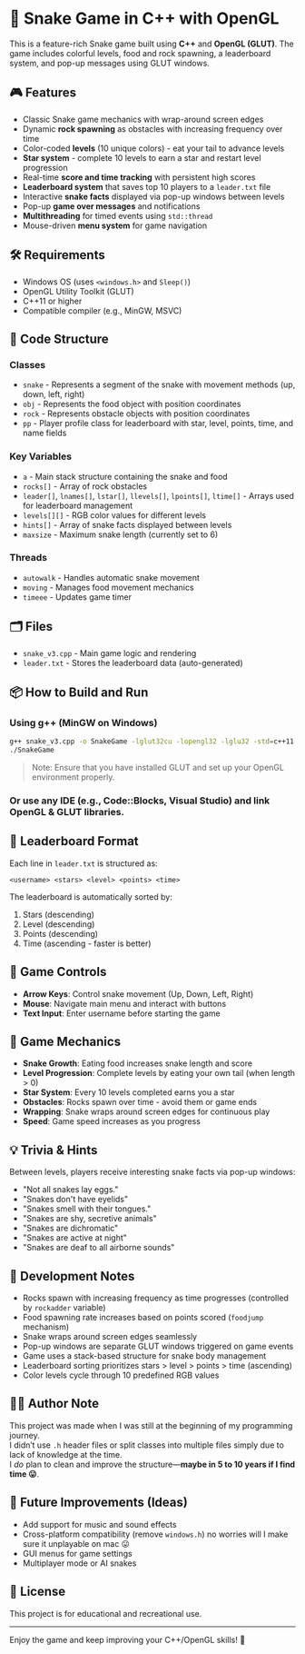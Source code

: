 # 🐍 Snake Game in C++ with OpenGL

This is a feature-rich Snake game built using **C++** and **OpenGL (GLUT)**. The game includes colorful levels, food and rock spawning, a leaderboard system, and pop-up messages using GLUT windows.

## 🎮 Features

- Classic Snake game mechanics with wrap-around screen edges
- Dynamic **rock spawning** as obstacles with increasing frequency over time
- Color-coded **levels** (10 unique colors) - eat your tail to advance levels
- **Star system** - complete 10 levels to earn a star and restart level progression
- Real-time **score and time tracking** with persistent high scores
- **Leaderboard system** that saves top 10 players to a `leader.txt` file
- Interactive **snake facts** displayed via pop-up windows between levels
- Pop-up **game over messages** and notifications
- **Multithreading** for timed events using `std::thread`
- Mouse-driven **menu system** for game navigation

## 🛠️ Requirements

- Windows OS (uses `<windows.h>` and `Sleep()`)
- OpenGL Utility Toolkit (GLUT)
- C++11 or higher
- Compatible compiler (e.g., MinGW, MSVC)

## 🧱 Code Structure

### Classes

- `snake` - Represents a segment of the snake with movement methods (up, down, left, right)
- `obj` - Represents the food object with position coordinates
- `rock` - Represents obstacle objects with position coordinates
- `pp` - Player profile class for leaderboard with star, level, points, time, and name fields

### Key Variables

- `a` - Main stack structure containing the snake and food
- `rocks[]` - Array of rock obstacles
- `leader[]`, `lnames[]`, `lstar[]`, `llevels[]`, `lpoints[]`, `ltime[]` - Arrays used for leaderboard management
- `levels[][]` - RGB color values for different levels
- `hints[]` - Array of snake facts displayed between levels
- `maxsize` - Maximum snake length (currently set to 6)

### Threads

- `autowalk` - Handles automatic snake movement
- `moving` - Manages food movement mechanics
- `timeee` - Updates game timer

## 🗂️ Files

- `snake_v3.cpp` - Main game logic and rendering
- `leader.txt` - Stores the leaderboard data (auto-generated)

## 📦 How to Build and Run

### Using g++ (MinGW on Windows)

```bash
g++ snake_v3.cpp -o SnakeGame -lglut32cu -lopengl32 -lglu32 -std=c++11
./SnakeGame
```

> Note: Ensure that you have installed GLUT and set up your OpenGL environment properly.

### Or use any IDE (e.g., Code::Blocks, Visual Studio) and link OpenGL & GLUT libraries.

## 📝 Leaderboard Format

Each line in `leader.txt` is structured as:

```
<username> <stars> <level> <points> <time>
```

The leaderboard is automatically sorted by:

1. Stars (descending)
2. Level (descending)
3. Points (descending)
4. Time (ascending - faster is better)

## 🎯 Game Controls

- **Arrow Keys**: Control snake movement (Up, Down, Left, Right)
- **Mouse**: Navigate main menu and interact with buttons
- **Text Input**: Enter username before starting the game

## 🎲 Game Mechanics

- **Snake Growth**: Eating food increases snake length and score
- **Level Progression**: Complete levels by eating your own tail (when length > 0)
- **Star System**: Every 10 levels completed earns you a star
- **Obstacles**: Rocks spawn over time - avoid them or game ends
- **Wrapping**: Snake wraps around screen edges for continuous play
- **Speed**: Game speed increases as you progress

## 💡 Trivia & Hints

Between levels, players receive interesting snake facts via pop-up windows:

- "Not all snakes lay eggs."
- "Snakes don't have eyelids"
- "Snakes smell with their tongues."
- "Snakes are shy, secretive animals"
- "Snakes are dichromatic"
- "Snakes are active at night"
- "Snakes are deaf to all airborne sounds"

## 🧪 Development Notes

- Rocks spawn with increasing frequency as time progresses (controlled by `rockadder` variable)
- Food spawning rate increases based on points scored (`foodjump` mechanism)
- Snake wraps around screen edges seamlessly
- Pop-up windows are separate GLUT windows triggered on game events
- Game uses a stack-based structure for snake body management
- Leaderboard sorting prioritizes stars > level > points > time (ascending)
- Color levels cycle through 10 predefined RGB values

## 🧑‍💻 Author Note

This project was made when I was still at the beginning of my programming journey.  
I didn’t use `.h` header files or split classes into multiple files simply due to lack of knowledge at the time.  
I _do_ plan to clean and improve the structure—**maybe in 5 to 10 years if I find time 😛**.

## 📌 Future Improvements (Ideas)

- Add support for music and sound effects
- Cross-platform compatibility (remove `windows.h`) no worries will I make sure it unplayable on mac 😛
- GUI menus for game settings
- Multiplayer mode or AI snakes

## 📄 License

This project is for educational and recreational use.

---

Enjoy the game and keep improving your C++/OpenGL skills! 🐍

